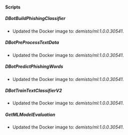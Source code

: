 
#### Scripts
##### DBotBuildPhishingClassifier
- Updated the Docker image to: *demisto/ml:1.0.0.30541*.

##### DBotPreProcessTextData
- Updated the Docker image to: *demisto/ml:1.0.0.30541*.

##### DBotPredictPhishingWords
- Updated the Docker image to: *demisto/ml:1.0.0.30541*.

##### DBotTrainTextClassifierV2
- Updated the Docker image to: *demisto/ml:1.0.0.30541*.

##### GetMLModelEvaluation
- Updated the Docker image to: *demisto/ml:1.0.0.30541*.
